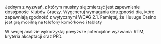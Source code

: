 Jednym z wyzwań, z którym musimy się zmierzyć jest zapewnienie dostępności Klubów Graczy. Wygeneruj wymagania dostępności dla, które zapewniają zgodność z wytycznymi WCAG 2.1. Pamiętaj, że Huuuge Casino jest grą mobilną na telefony komórkowe i tablety.

W swojej analizie wykorzystaj powyższe potencjalne wyzwania,  RTM, kryteria akceptacji oraz PRD.
